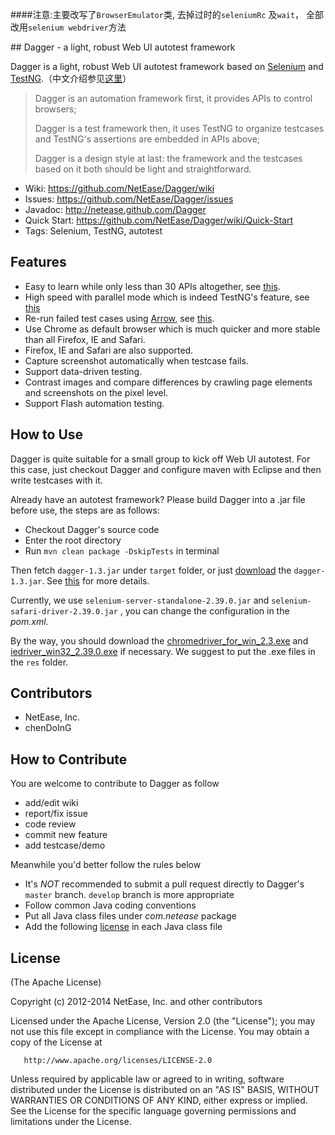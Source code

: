 ####注意:主要改写了`BrowserEmulator`类, 去掉过时的`seleniumRc` 及`wait`， 全部改用`selenium webdriver`方法

﻿## Dagger - a light, robust Web UI autotest framework

Dagger is a light, robust Web UI autotest framework based on [Selenium](http://seleniumhq.org/) and [TestNG](http://testng.org/doc/index.html).（中文介绍参见[这里](https://github.com/NetEase/Dagger/wiki/Dagger)）

> Dagger is an automation framework first, it provides APIs to control browsers;
> 
> Dagger is a test framework then, it uses TestNG to organize testcases and TestNG's assertions are embedded in APIs above;
> 
> Dagger is a design style at last: the framework and the testcases based on it both should be light and straightforward.

* Wiki: <https://github.com/NetEase/Dagger/wiki>
* Issues: <https://github.com/NetEase/Dagger/issues>
* Javadoc: <http://netease.github.com/Dagger>
* Quick Start: <https://github.com/NetEase/Dagger/wiki/Quick-Start>
* Tags: Selenium, TestNG, autotest

## Features

* Easy to learn while only less than 30 APIs altogether, see [this](http://netease.github.com/Dagger/classcom_1_1netease_1_1dagger_1_1_browser_emulator.html).
* High speed with parallel mode which is indeed TestNG's feature, see [this](https://github.com/NetEase/Dagger/wiki/Parallel-Mode)
* Re-run failed test cases using [Arrow](https://github.com/NetEase/arrow), see [this](https://github.com/NetEase/Dagger/wiki/Retry-Failed-Testcases-using-Arrow).
* Use Chrome as default browser which is much quicker and more stable than all Firefox, IE and Safari. 
* Firefox, IE and Safari are also supported.
* Capture screenshot automatically when testcase fails.
* Support data-driven testing.
* Contrast images and compare differences by crawling page elements and screenshots on the pixel level.
* Support Flash automation testing.


## How to Use

Dagger is quite suitable for a small group to kick off Web UI autotest. For this case, just checkout Dagger and configure maven with Eclipse and then write testcases with it.

Already have an autotest framework? Please build Dagger into a .jar file before use, the steps are as follows: 
*  Checkout Dagger's source code
*  Enter the root directory
*  Run `mvn clean package -DskipTests` in terminal

Then fetch `dagger-1.3.jar` under `target` folder, or just [download](https://github.com/NetEase/Dagger/releases/download/v1.3/dagger-1.3.jar) the `dagger-1.3.jar`. See [this](https://github.com/NetEase/Dagger/wiki/FAQ) for more details.

Currently, we use `selenium-server-standalone-2.39.0.jar` and `selenium-safari-driver-2.39.0.jar` , you can change the configuration in the _pom.xml_.

By the way, you should download the [chromedriver_for_win_2.3.exe](http://chromedriver.storage.googleapis.com/2.3/chromedriver_win32.zip) and [iedriver_win32_2.39.0.exe](http://selenium.googlecode.com/files/IEDriverServer_Win32_2.39.0.zip) if necessary. We suggest to put the .exe files in the `res` folder. 

## Contributors

* NetEase, Inc.
* chenDoInG

## How to Contribute

You are welcome to contribute to Dagger as follow

* add/edit wiki
* report/fix issue
* code review
* commit new feature
* add testcase/demo

Meanwhile you'd better follow the rules below

* It's *NOT* recommended to submit a pull request directly to Dagger's `master` branch. `develop` branch is more appropriate
* Follow common Java coding conventions
* Put all Java class files under *com.netease* package
* Add the following [license](#license) in each Java class file

## License

(The Apache License)

Copyright (c) 2012-2014 NetEase, Inc. and other contributors

Licensed under the Apache License, Version 2.0 (the "License"); you may not use this file except in compliance with the License. You may obtain a copy of the License at

       http://www.apache.org/licenses/LICENSE-2.0

Unless required by applicable law or agreed to in writing, software distributed under the License is distributed on an "AS IS" BASIS, WITHOUT WARRANTIES OR CONDITIONS OF ANY KIND, either express or implied. See the License for the specific language governing permissions and limitations under the License.
